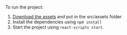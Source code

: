 To run the project:
1. [Download the assets](https://www.dropbox.com/sh/i23r1xjoytin3a7/AABqDoUJUmPsnV3dwf-3N6csa?dl=0) and put in the src/assets folder
2. Install the dependencies using `npm install` 
3. Start the project using `react-scripts start`.